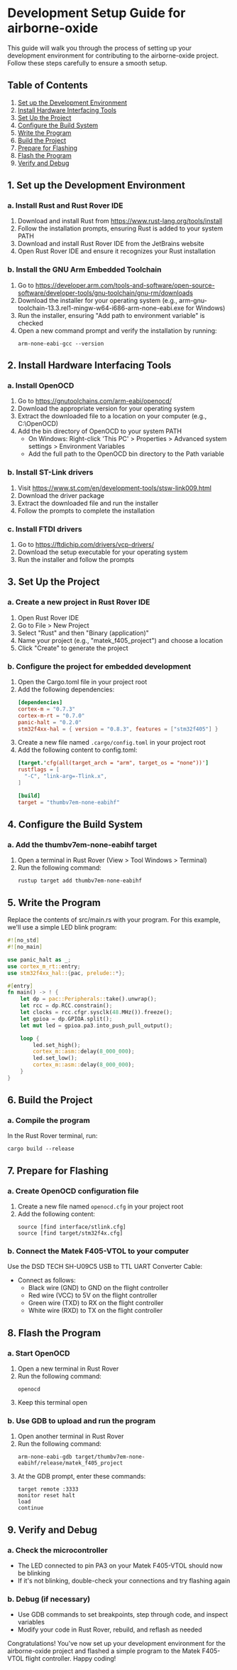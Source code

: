 # Development Setup Guide for airborne-oxide

This guide will walk you through the process of setting up your development environment for contributing to the airborne-oxide project. Follow these steps carefully to ensure a smooth setup.

## Table of Contents

1. [Set up the Development Environment](#1-set-up-the-development-environment)
2. [Install Hardware Interfacing Tools](#2-install-hardware-interfacing-tools)
3. [Set Up the Project](#3-set-up-the-project)
4. [Configure the Build System](#4-configure-the-build-system)
5. [Write the Program](#5-write-the-program)
6. [Build the Project](#6-build-the-project)
7. [Prepare for Flashing](#7-prepare-for-flashing)
8. [Flash the Program](#8-flash-the-program)
9. [Verify and Debug](#9-verify-and-debug)

## 1. Set up the Development Environment

### a. Install Rust and Rust Rover IDE

1. Download and install Rust from https://www.rust-lang.org/tools/install
2. Follow the installation prompts, ensuring Rust is added to your system PATH
3. Download and install Rust Rover IDE from the JetBrains website
4. Open Rust Rover IDE and ensure it recognizes your Rust installation

### b. Install the GNU Arm Embedded Toolchain

1. Go to https://developer.arm.com/tools-and-software/open-source-software/developer-tools/gnu-toolchain/gnu-rm/downloads
2. Download the installer for your operating system (e.g., arm-gnu-toolchain-13.3.rel1-mingw-w64-i686-arm-none-eabi.exe for Windows)
3. Run the installer, ensuring "Add path to environment variable" is checked
4. Open a new command prompt and verify the installation by running:
   ```
   arm-none-eabi-gcc --version
   ```

## 2. Install Hardware Interfacing Tools

### a. Install OpenOCD

1. Go to https://gnutoolchains.com/arm-eabi/openocd/
2. Download the appropriate version for your operating system
3. Extract the downloaded file to a location on your computer (e.g., C:\OpenOCD)
4. Add the bin directory of OpenOCD to your system PATH
    - On Windows: Right-click 'This PC' > Properties > Advanced system settings > Environment Variables
    - Add the full path to the OpenOCD bin directory to the Path variable

### b. Install ST-Link drivers

1. Visit https://www.st.com/en/development-tools/stsw-link009.html
2. Download the driver package
3. Extract the downloaded file and run the installer
4. Follow the prompts to complete the installation

### c. Install FTDI drivers

1. Go to https://ftdichip.com/drivers/vcp-drivers/
2. Download the setup executable for your operating system
3. Run the installer and follow the prompts

## 3. Set Up the Project

### a. Create a new project in Rust Rover IDE

1. Open Rust Rover IDE
2. Go to File > New Project
3. Select "Rust" and then "Binary (application)"
4. Name your project (e.g., "matek_f405_project") and choose a location
5. Click "Create" to generate the project

### b. Configure the project for embedded development

1. Open the Cargo.toml file in your project root
2. Add the following dependencies:
   ```toml
   [dependencies]
   cortex-m = "0.7.3"
   cortex-m-rt = "0.7.0"
   panic-halt = "0.2.0"
   stm32f4xx-hal = { version = "0.8.3", features = ["stm32f405"] }
   ```
3. Create a new file named `.cargo/config.toml` in your project root
4. Add the following content to config.toml:
   ```toml
   [target.'cfg(all(target_arch = "arm", target_os = "none"))']
   rustflags = [
     "-C", "link-arg=-Tlink.x",
   ]

   [build]
   target = "thumbv7em-none-eabihf"
   ```

## 4. Configure the Build System

### a. Add the thumbv7em-none-eabihf target

1. Open a terminal in Rust Rover (View > Tool Windows > Terminal)
2. Run the following command:
   ```
   rustup target add thumbv7em-none-eabihf
   ```

## 5. Write the Program

Replace the contents of src/main.rs with your program. For this example, we'll use a simple LED blink program:

```rust
#![no_std]
#![no_main]

use panic_halt as _;
use cortex_m_rt::entry;
use stm32f4xx_hal::{pac, prelude::*};

#[entry]
fn main() -> ! {
    let dp = pac::Peripherals::take().unwrap();
    let rcc = dp.RCC.constrain();
    let clocks = rcc.cfgr.sysclk(48.MHz()).freeze();
    let gpioa = dp.GPIOA.split();
    let mut led = gpioa.pa3.into_push_pull_output();

    loop {
        led.set_high();
        cortex_m::asm::delay(8_000_000);
        led.set_low();
        cortex_m::asm::delay(8_000_000);
    }
}
```

## 6. Build the Project

### a. Compile the program

In the Rust Rover terminal, run:
```
cargo build --release
```

## 7. Prepare for Flashing

### a. Create OpenOCD configuration file

1. Create a new file named `openocd.cfg` in your project root
2. Add the following content:
   ```
   source [find interface/stlink.cfg]
   source [find target/stm32f4x.cfg]
   ```

### b. Connect the Matek F405-VTOL to your computer

Use the DSD TECH SH-U09C5 USB to TTL UART Converter Cable:
- Connect as follows:
    - Black wire (GND) to GND on the flight controller
    - Red wire (VCC) to 5V on the flight controller
    - Green wire (TXD) to RX on the flight controller
    - White wire (RXD) to TX on the flight controller

## 8. Flash the Program

### a. Start OpenOCD

1. Open a new terminal in Rust Rover
2. Run the following command:
   ```
   openocd
   ```
3. Keep this terminal open

### b. Use GDB to upload and run the program

1. Open another terminal in Rust Rover
2. Run the following command:
   ```
   arm-none-eabi-gdb target/thumbv7em-none-eabihf/release/matek_f405_project
   ```
3. At the GDB prompt, enter these commands:
   ```
   target remote :3333
   monitor reset halt
   load
   continue
   ```

## 9. Verify and Debug

### a. Check the microcontroller

- The LED connected to pin PA3 on your Matek F405-VTOL should now be blinking
- If it's not blinking, double-check your connections and try flashing again

### b. Debug (if necessary)

- Use GDB commands to set breakpoints, step through code, and inspect variables
- Modify your code in Rust Rover, rebuild, and reflash as needed

Congratulations! You've now set up your development environment for the airborne-oxide project and flashed a simple program to the Matek F405-VTOL flight controller. Happy coding!